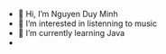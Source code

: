 - 👋 Hi, I’m Nguyen Duy Minh
- 👀 I’m interested in listenning to music 
- 🌱 I’m currently learning Java 
- 

<!---
nguanonhauda/nguanonhauda is a ✨ special ✨ repository because its `README.md` (this file) appears on your GitHub profile.
You can click the Preview link to take a look at your changes.
--->
